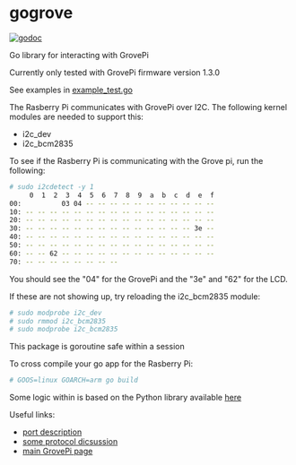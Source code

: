 # gogrove

[![godoc](http://img.shields.io/badge/godoc-reference-blue.svg?style=flat)](https://godoc.org/github.com/benmcclelland/gogrove)

Go library for interacting with GrovePi

Currently only tested with GrovePi firmware version 1.3.0

See examples in [example_test.go](https://github.com/benmcclelland/gogrove/blob/master/example_test.go)

The Rasberry Pi communicates with GrovePi over I2C.  The following kernel
modules are needed to support this:

* i2c_dev
* i2c_bcm2835

To see if the Rasberry Pi is communicating with the Grove pi, run the following:

```sh
# sudo i2cdetect -y 1
     0  1  2  3  4  5  6  7  8  9  a  b  c  d  e  f
00:          03 04 -- -- -- -- -- -- -- -- -- -- --
10: -- -- -- -- -- -- -- -- -- -- -- -- -- -- -- --
20: -- -- -- -- -- -- -- -- -- -- -- -- -- -- -- --
30: -- -- -- -- -- -- -- -- -- -- -- -- -- -- 3e --
40: -- -- -- -- -- -- -- -- -- -- -- -- -- -- -- --
50: -- -- -- -- -- -- -- -- -- -- -- -- -- -- -- --
60: -- -- 62 -- -- -- -- -- -- -- -- -- -- -- -- --
70: -- -- -- -- -- -- -- --
```

You should see the "04" for the GrovePi and the "3e" and "62" for the LCD.

If these are not showing up, try reloading the i2c_bcm2835 module:

```sh
# sudo modprobe i2c_dev
# sudo rmmod i2c_bcm2835
# sudo modprobe i2c_bcm2835
```

This package is goroutine safe within a session

To cross compile your go app for the Rasberry Pi:

```sh
# GOOS=linux GOARCH=arm go build
```

Some logic within is based on the Python library available [here](https://github.com/DexterInd/GrovePi/tree/master/Software/Python)

Useful links:

* [port description](https://www.dexterindustries.com/GrovePi/engineering/port-description/)
* [some protocol dicsussion](https://www.dexterindustries.com/GrovePi/programming/grovepi-protocol-adding-custom-sensors/)
* [main GrovePi page](https://www.dexterindustries.com/grovepi/)
